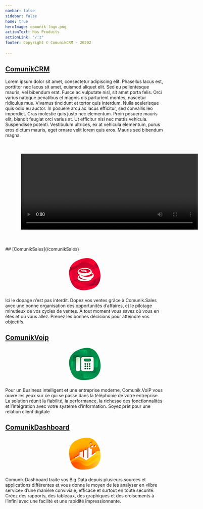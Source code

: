 ```yaml
---
navbar: false
sidebar: false
home: true
heroImage: comunik-logo.png
actionText: Nos Produits
actionLink: "/:z"
footer: Copyright © ComunikCRM - 20202

---
```

## [ComunikCRM](/comunikCRM)
Lorem ipsum dolor sit amet, consectetur adipiscing elit. Phasellus lacus est, porttitor nec lacus sit amet, euismod aliquet elit. Sed eu pellentesque mauris, vel bibendum erat. Fusce ac vulputate nisl, sit amet porta felis. Orci varius natoque penatibus et magnis dis parturient montes, nascetur ridiculus mus. Vivamus tincidunt et tortor quis interdum. Nulla scelerisque quis odio eu auctor. In posuere arcu ac lacus efficitur, sed convallis leo imperdiet. Cras molestie quis justo nec elementum. Proin posuere mauris elit, blandit feugiat orci varius at. Ut efficitur nisi nec mattis vehicula. Suspendisse potenti. Vestibulum ultrices, ex at vehicula elementum, purus eros dictum mauris, eget ornare velit lorem quis eros. Mauris sed bibendum magna.
<div style="margin:50px;display:block;text-align:center">
<video width="560" height="240" controls>
  <source src="https://sample-videos.com/video123/mp4/480/big_buck_bunny_480p_1mb.mp4" type="video/mp4">
  Your browser does not support the video tag.
</video> 
</div>
## [ComunikSales](/comunikSales)
<span style="margin:20px;display:block;text-align:center">
 <img style="width:100px;" src="./icons/comunik-sales.png"/>
</span>

Ici le dopage n’est pas interdit. Dopez vos ventes grâce à Comunik.Sales avec une bonne organisation des opportunités d’affaires, et le pilotage minutieux de vos cycles de ventes.
À tout moment vous savez où vous en êtes et où vous allez. Prenez les bonnes décisions pour atteindre vos objectifs.
## [ComunikVoip](/comunikVoip)

<span style="margin:20px;display:block;text-align:center">
 <img style="width:100px;" src="./icons/comunik-voip.png"/>
</span>
Pour un Business intelligent et une entreprise moderne, Comunik.VoIP vous ouvre les yeux sur ce qui se passe dans la téléphonie de votre entreprise. La solution réunit la fiabilité, la performance, la richesse des fonctionnalités et l’intégration avec votre système d’information. Soyez prêt pour une relation client digitale

## [ComunikDashboard](/comunikDashboard)

<span style="margin:20px;display:block;text-align:center">
 <img style="width:100px;" src="./icons/comunik-dashboard.png"/>
</span>
Comunik Dashboard traite vos Big Data depuis plusieurs sources et applications différentes et vous donne le moyen de les analyser en «libre service» d’une manière conviviale, efficace et surtout en toute sécurité. Créez des rapports, des tableaux, des graphiques et des croisements à l’infini avec une facilité et une rapidité impressionnante.